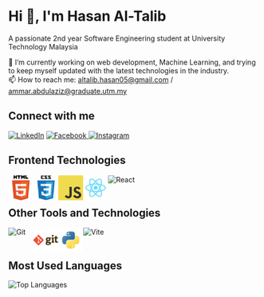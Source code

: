 # Hi 👋, I'm Hasan Al-Talib  
A  passionate 2nd year Software Engineering student at University Technology Malaysia

🔭 I’m currently working on web development, Machine Learning, and trying to keep myself updated with the latest technologies in the industry.  
📫 How to reach me: altalib.hasan05@gmail.com / ammar.abdulaziz@graduate.utm.my 

## Connect with me

<p align="left">
  <a href="https://www.linkedin.com/in/hasan-al-talib-6095b3323/"><img alt="LinkedIn" title="LinkedIn" src="https://upload.wikimedia.org/wikipedia/commons/8/81/LinkedIn_icon.svg" width="40px" margin= "30px"/></a>
<a href="https://www.facebook.com/hasan.ammar.52/" target="_blank">
  <img alt="Facebook" title="Facebook" src="https://upload.wikimedia.org/wikipedia/commons/f/fb/Facebook_icon_2013.svg" width="40px" margin= "30px" />
</a>
  <a href="https://www.instagram.com/hasanammar05/?hl=en"><img alt="Instagram" title="Instagram" src="https://upload.wikimedia.org/wikipedia/commons/e/e7/Instagram_logo_2016.svg" margin= "30px" width="40px"/></a>
</p>

## Frontend Technologies

<img align="left" alt="HTML5" width="50px" src="https://raw.githubusercontent.com/github/explore/main/topics/html/html.png" />
<img align="left" alt="CSS3" width="50px" src="https://raw.githubusercontent.com/github/explore/main/topics/css/css.png" />
<img align="left" alt="JavaScript" width="50px" src="https://raw.githubusercontent.com/github/explore/main/topics/javascript/javascript.png" />
<img align="left" alt="React" width="50px" src="https://raw.githubusercontent.com/github/explore/main/topics/react/react.png" />
<img align="left" alt="React" width="70px" src="https://upload.wikimedia.org/wikipedia/commons/d/d5/Tailwind_CSS_Logo.svg" />

<br /><br />

## Other Tools and Technologies

<img align="left" alt="Git" width="50px" src="https://raw.githubusercontent.com/isocpp/logos/master/cpp_logo.png" />
<img align="left" alt="Git" width="50px" src="https://raw.githubusercontent.com/github/explore/main/topics/git/git.png" />
<img align="left" alt="Python" width="50px" src="https://raw.githubusercontent.com/github/explore/main/topics/python/python.png" />
<img align="left" alt="Vite" width="50px" src="https://upload.wikimedia.org/wikipedia/commons/f/f1/Vitejs-logo.svg" />


<br /><br />

## Most Used Languages

![Top Languages](https://github-readme-stats.vercel.app/api/top-langs/?username=HasanAmmar05&layout=compact&theme=dark)

<!-- Replace YOUR_GITHUB_USERNAME with your actual GitHub username to display your most used languages. -->
